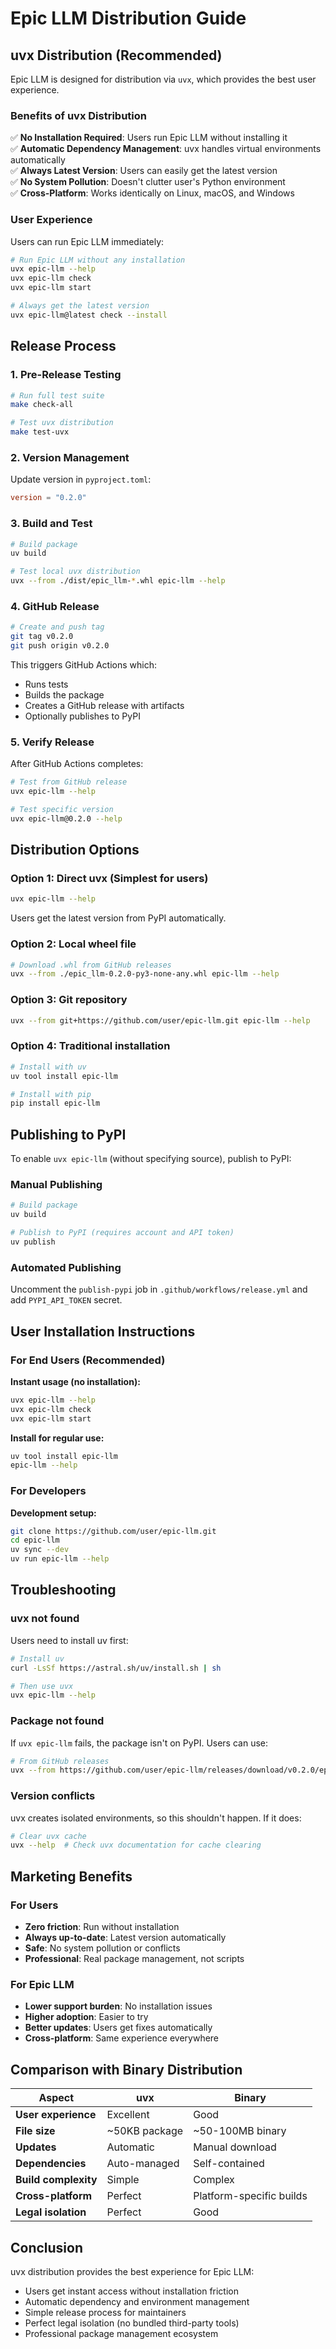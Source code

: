 # Epic LLM Distribution Guide

## uvx Distribution (Recommended)

Epic LLM is designed for distribution via `uvx`, which provides the best user experience.

### Benefits of uvx Distribution

✅ **No Installation Required**: Users run Epic LLM without installing it  
✅ **Automatic Dependency Management**: uvx handles virtual environments automatically  
✅ **Always Latest Version**: Users can easily get the latest version  
✅ **No System Pollution**: Doesn't clutter user's Python environment  
✅ **Cross-Platform**: Works identically on Linux, macOS, and Windows  

### User Experience

Users can run Epic LLM immediately:

```bash
# Run Epic LLM without any installation
uvx epic-llm --help
uvx epic-llm check
uvx epic-llm start

# Always get the latest version
uvx epic-llm@latest check --install
```

## Release Process

### 1. Pre-Release Testing

```bash
# Run full test suite
make check-all

# Test uvx distribution
make test-uvx
```

### 2. Version Management

Update version in `pyproject.toml`:
```toml
version = "0.2.0"
```

### 3. Build and Test

```bash
# Build package
uv build

# Test local uvx distribution
uvx --from ./dist/epic_llm-*.whl epic-llm --help
```

### 4. GitHub Release

```bash
# Create and push tag
git tag v0.2.0
git push origin v0.2.0
```

This triggers GitHub Actions which:
- Runs tests
- Builds the package
- Creates a GitHub release with artifacts
- Optionally publishes to PyPI

### 5. Verify Release

After GitHub Actions completes:

```bash
# Test from GitHub release
uvx epic-llm --help

# Test specific version
uvx epic-llm@0.2.0 --help
```

## Distribution Options

### Option 1: Direct uvx (Simplest for users)
```bash
uvx epic-llm --help
```
Users get the latest version from PyPI automatically.

### Option 2: Local wheel file
```bash
# Download .whl from GitHub releases
uvx --from ./epic_llm-0.2.0-py3-none-any.whl epic-llm --help
```

### Option 3: Git repository
```bash
uvx --from git+https://github.com/user/epic-llm.git epic-llm --help
```

### Option 4: Traditional installation
```bash
# Install with uv
uv tool install epic-llm

# Install with pip  
pip install epic-llm
```

## Publishing to PyPI

To enable `uvx epic-llm` (without specifying source), publish to PyPI:

### Manual Publishing
```bash
# Build package
uv build

# Publish to PyPI (requires account and API token)
uv publish
```

### Automated Publishing
Uncomment the `publish-pypi` job in `.github/workflows/release.yml` and add `PYPI_API_TOKEN` secret.

## User Installation Instructions

### For End Users (Recommended)

**Instant usage (no installation):**
```bash
uvx epic-llm --help
uvx epic-llm check
uvx epic-llm start
```

**Install for regular use:**
```bash
uv tool install epic-llm
epic-llm --help
```

### For Developers

**Development setup:**
```bash
git clone https://github.com/user/epic-llm.git
cd epic-llm
uv sync --dev
uv run epic-llm --help
```

## Troubleshooting

### uvx not found
Users need to install uv first:
```bash
# Install uv
curl -LsSf https://astral.sh/uv/install.sh | sh

# Then use uvx
uvx epic-llm --help
```

### Package not found
If `uvx epic-llm` fails, the package isn't on PyPI. Users can use:
```bash
# From GitHub releases
uvx --from https://github.com/user/epic-llm/releases/download/v0.2.0/epic_llm-0.2.0-py3-none-any.whl epic-llm --help
```

### Version conflicts
uvx creates isolated environments, so this shouldn't happen. If it does:
```bash
# Clear uvx cache
uvx --help  # Check uvx documentation for cache clearing
```

## Marketing Benefits

### For Users
- **Zero friction**: Run without installation
- **Always up-to-date**: Latest version automatically
- **Safe**: No system pollution or conflicts
- **Professional**: Real package management, not scripts

### For Epic LLM
- **Lower support burden**: No installation issues
- **Higher adoption**: Easier to try
- **Better updates**: Users get fixes automatically
- **Cross-platform**: Same experience everywhere

## Comparison with Binary Distribution

| Aspect | uvx | Binary |
|--------|-----|--------|
| **User experience** | Excellent | Good |
| **File size** | ~50KB package | ~50-100MB binary |
| **Updates** | Automatic | Manual download |
| **Dependencies** | Auto-managed | Self-contained |
| **Build complexity** | Simple | Complex |
| **Cross-platform** | Perfect | Platform-specific builds |
| **Legal isolation** | Perfect | Good |

## Conclusion

uvx distribution provides the best experience for Epic LLM:
- Users get instant access without installation friction
- Automatic dependency and environment management
- Simple release process for maintainers
- Perfect legal isolation (no bundled third-party tools)
- Professional package management ecosystem